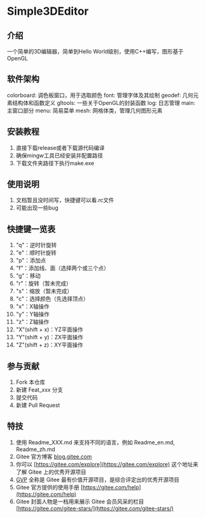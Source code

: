 # Simple3DEditor

## 介绍

一个简单的3D编辑器，简单到Hello World级别，使用C++编写，图形基于OpenGL

## 软件架构

colorboard: 调色板窗口，用于选取颜色
font: 管理字体及其绘制
geodef: 几何元素结构体和函数定义
gltools: 一些关于OpenGL的封装函数
log: 日志管理
main: 主窗口部分
menu: 简易菜单
mesh: 网格体类，管理几何图形元素

## 安装教程

1. 直接下载release或者下载源代码编译
2. 确保mingw工具已经安装并配置路径
3. 下载文件夹路径下执行make.exe

## 使用说明

1. 文档暂且没时间写，快捷键可以看.rc文件
2. 可能出现一些bug

## 快捷键一览表

1. "q"：逆时针旋转
2. "e"：顺时针旋转
3. "p"：添加点
4. "f"：添加线、面（选择两个或三个点）
5. "g"：移动
6. "r"：旋转（暂未完成）
7. "s"：缩放（暂未完成）
8. "c"：选择颜色（先选择顶点）
9. "x"：X轴操作
10. "y"：Y轴操作
11. "z"：Z轴操作
12. "X"(shift + x)：YZ平面操作
13. "Y"(shift + y)：ZX平面操作
14. "Z"(shift + z)：XY平面操作

## 参与贡献

1. Fork 本仓库
2. 新建 Feat_xxx 分支
3. 提交代码
4. 新建 Pull Request

## 特技

1. 使用 Readme\_XXX.md 来支持不同的语言，例如 Readme\_en.md, Readme\_zh.md
2. Gitee 官方博客 [blog.gitee.com](https://blog.gitee.com)
3. 你可以 [https://gitee.com/explore](https://gitee.com/explore) 这个地址来了解 Gitee 上的优秀开源项目
4. [GVP](https://gitee.com/gvp) 全称是 Gitee 最有价值开源项目，是综合评定出的优秀开源项目
5. Gitee 官方提供的使用手册 [https://gitee.com/help](https://gitee.com/help)
6. Gitee 封面人物是一档用来展示 Gitee 会员风采的栏目 [https://gitee.com/gitee-stars/](https://gitee.com/gitee-stars/)
